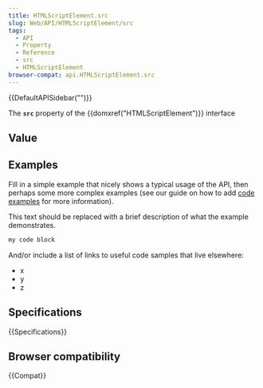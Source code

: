 ```yaml
---
title: HTMLScriptElement.src
slug: Web/API/HTMLScriptElement/src
tags:
  - API
  - Property
  - Reference
  - src
  - HTMLScriptElement
browser-compat: api.HTMLScriptElement.src
---
```

{{DefaultAPISidebar("")}}

The **`src`** property of the {{domxref("HTMLScriptElement")}} interface 

## Value



## Examples

Fill in a simple example that nicely shows a typical usage of the API, then perhaps some more complex examples (see our guide on how to add [code examples](/en-US/docs/MDN/Contribute/Structures/Code_examples) for more information).

This text should be replaced with a brief description of what the example demonstrates.

```js
my code block
```

And/or include a list of links to useful code samples that live elsewhere:

*   x
*   y
*   z

## Specifications

{{Specifications}}

## Browser compatibility

{{Compat}}



